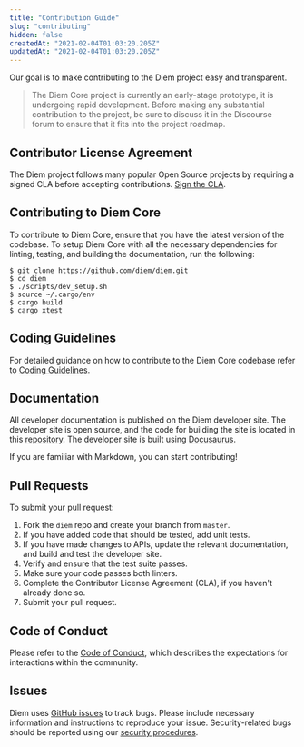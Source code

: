 ```yaml
---
title: "Contribution Guide"
slug: "contributing"
hidden: false
createdAt: "2021-02-04T01:03:20.205Z"
updatedAt: "2021-02-04T01:03:20.205Z"
---
```

Our goal is to make contributing to the Diem project easy and transparent.

<blockquote className="block_note">
The Diem Core project is currently an early-stage prototype, it is undergoing rapid development. Before making any substantial contribution to the project, be sure to discuss it in the Discourse forum to ensure that it fits into the project roadmap.
</blockquote>

## Contributor License Agreement

The Diem project follows many popular Open Source projects by requiring a signed CLA before accepting contributions. [Sign the CLA](https://diem.com/cla-sign/).

## Contributing to Diem Core

To contribute to Diem Core, ensure that you have the latest version of the codebase. To setup Diem Core with all the necessary dependencies for linting, testing, and building the documentation, run the following:
```
$ git clone https://github.com/diem/diem.git
$ cd diem
$ ./scripts/dev_setup.sh
$ source ~/.cargo/env
$ cargo build
$ cargo xtest
```

## Coding Guidelines

For detailed guidance on how to contribute to the Diem Core codebase refer to [Coding Guidelines](coding-guidelines.md).

## Documentation

All developer documentation is published on the Diem developer site. The developer site is open source, and the code for building the site is located in this [repository](https://github.com/diem/website/). The developer site is built using [Docusaurus](https://docusaurus.io/).

If you are familiar with Markdown, you can start contributing!

## Pull Requests

To submit your pull request:

1. Fork the `diem` repo and create your branch from `master`.
2. If you have added code that should be tested, add unit tests.
3. If you have made changes to APIs, update the relevant documentation, and build and test the developer site.
4. Verify and ensure that the test suite passes.
5. Make sure your code passes both linters.
6. Complete the Contributor License Agreement (CLA), if you haven't already done so.
7. Submit your pull request.

## Code of Conduct
Please refer to the [Code of Conduct](../policies/code-of-conduct.md), which describes the expectations for interactions within the community.

## Issues

Diem uses [GitHub issues](https://github.com/diem/diem/issues) to track bugs. Please include necessary information and instructions to reproduce your issue. Security-related bugs should be reported using our [security procedures](/reference/security.md).